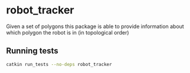 # robot_tracker
Given a set of polygons this package is able to provide information about which polygon the robot is in (in topological order)

## Running tests 
```sh
catkin run_tests --no-deps robot_tracker
```